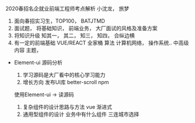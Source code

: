 2020春招名企就业前端工程师考点解析
小沈龙， 旅梦

1. 面向春招实习生，TOP100， BATJTMD
2. 面试题， 将基础知识， 前端业务， 大厂面试的风格及准备方案
3. 将知识升级 知其一， 其二， 知三， 知四， 合纵边横
4. 有一定的前端基础 VUE/REACT 全家桶 算法 计算机网络， 操作系统.. 中高级内容 主题，

- Element-ui 源码分析
  1. 学习源码是大厂看中的核心学习能力
  2. 增长方向  发布UI库  better-scroll npm

  使用Element-ui  ->  读源码
  1. 复杂组件的设计思路与方法  vue 渐进式
  2. 通用型组件的设计  业务中有什么组件
    三连城市选择 